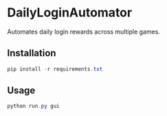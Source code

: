 # DailyLoginAutomator

Automates daily login rewards across multiple games.

## Installation
```powershell
pip install -r requirements.txt
```

## Usage
```powershell
python run.py gui
```
